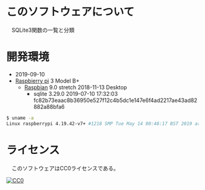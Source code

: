 ﻿# このソフトウェアについて

　SQLite3関数の一覧と分類

# 開発環境

* <time datetime="2019-09-10T09:56:30+0900">2019-09-10</time>
* [Raspbierry pi](https://ja.wikipedia.org/wiki/Raspberry_Pi) 3 Model B+
    * [Raspbian](https://www.raspberrypi.org/downloads/raspbian/) 9.0 stretch 2018-11-13 Desktop
        * sqlite 3.29.0 2019-07-10 17:32:03 fc82b73eaac8b36950e527f12c4b5dc1e147e6f4ad2217ae43ad82882a88bfa6

```sh
$ uname -a
Linux raspberrypi 4.19.42-v7+ #1218 SMP Tue May 14 00:48:17 BST 2019 armv7l GNU/Linux
```

# ライセンス

　このソフトウェアはCC0ライセンスである。

[![CC0](http://i.creativecommons.org/p/zero/1.0/88x31.png "CC0")](http://creativecommons.org/publicdomain/zero/1.0/deed.ja)

